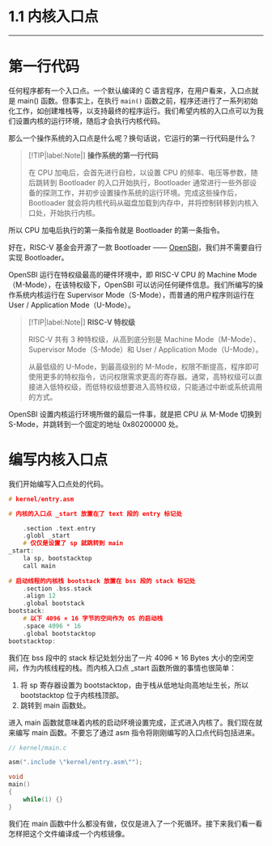 # 1.1 内核入口点

----

# 第一行代码

任何程序都有一个入口点。一个默认编译的 C 语言程序，在用户看来，入口点就是 main() 函数。但事实上，在执行 `main()` 函数之前，程序还进行了一系列初始化工作，如创建堆栈等，以支持最终的程序运行。我们希望内核的入口点可以为我们设置内核的运行环境，随后才会执行内核代码。

那么一个操作系统的入口点是什么呢？换句话说，它运行的第一行代码是什么？

> [!TIP|label:Note|]
> **操作系统的第一行代码**
>
> 在 CPU 加电后，会首先进行自检，以设置 CPU 的频率、电压等参数，随后跳转到 Bootloader 的入口开始执行，Bootloader 通常进行一些外部设备的探测工作，并初步设置操作系统的运行环境。完成这些操作后，Bootloader 就会将内核代码从磁盘加载到内存中，并将控制转移到内核入口处，开始执行内核。

所以 CPU 加电后执行的第一条指令就是 Bootloader 的第一条指令。

好在，RISC-V 基金会开源了一款 Bootloader —— [OpenSBI](https://github.com/riscv/opensbi)，我们并不需要自行实现 Bootloader。

OpenSBI 运行在特权级最高的硬件环境中，即 RISC-V CPU 的 Machine Mode（M-Mode），在该特权级下，OpenSBI 可以访问任何硬件信息。我们所编写的操作系统内核运行在 Supervisor Mode（S-Mode），而普通的用户程序则运行在 User / Application Mode（U-Mode）。

> [!TIP|label:Note|]
>**RISC-V 特权级**
>
>RISC-V 共有 3 种特权级，从高到底分别是 Machine Mode（M-Mode）、Supervisor Mode（S-Mode）和 User / Application Mode（U-Mode）。
>
>从最低级的 U-Mode，到最高级别的 M-Mode，权限不断提高，程序即可使用更多的特权指令，访问权限需求更高的寄存器。通常，高特权级可以直接进入低特权级，而低特权级想要进入高特权级，只能通过中断或系统调用的方式。

OpenSBI 设置内核运行环境所做的最后一件事，就是把 CPU 从 M-Mode 切换到 S-Mode，并跳转到一个固定的地址 0x80200000 处。

# 编写内核入口点

我们开始编写入口点处的代码。

```c
# kernel/entry.asm

# 内核的入口点 _start 放置在了 text 段的 entry 标记处

    .section .text.entry
    .globl _start
    # 仅仅是设置了 sp 就跳转到 main
_start:
    la sp, bootstacktop
    call main
    
# 启动线程的内核栈 bootstack 放置在 bss 段的 stack 标记处
    .section .bss.stack
    .align 12
    .global bootstack
bootstack:
    # 以下 4096 × 16 字节的空间作为 OS 的启动栈
    .space 4096 * 16
    .global bootstacktop
bootstacktop:
```

我们在 bss 段中的 stack 标记处划分出了一片 4096 × 16 Bytes 大小的空闲空间，作为内核线程的栈。而内核入口点 _start 函数所做的事情也很简单：

1. 将 sp 寄存器设置为 bootstacktop，由于栈从低地址向高地址生长，所以 bootstacktop 位于内核栈顶部。
2. 跳转到 main 函数处。

进入 main 函数就意味着内核的启动环境设置完成，正式进入内核了。我们现在就来编写 main 函数。不要忘了通过 asm 指令将刚刚编写的入口点代码包括进来。

```c
// kernel/main.c

asm(".include \"kernel/entry.asm\"");

void
main()
{
    while(1) {}
}
```

我们在 main 函数中什么都没有做，仅仅是进入了一个死循环。接下来我们看一看怎样把这个文件编译成一个内核镜像。
